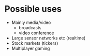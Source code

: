 # Possible uses

- Mainly media/video
    - broadcasts
    - video conference
- Large sensor networks etc (realtime)
- Stock markets (tickers)
- Multiplayer gaming

